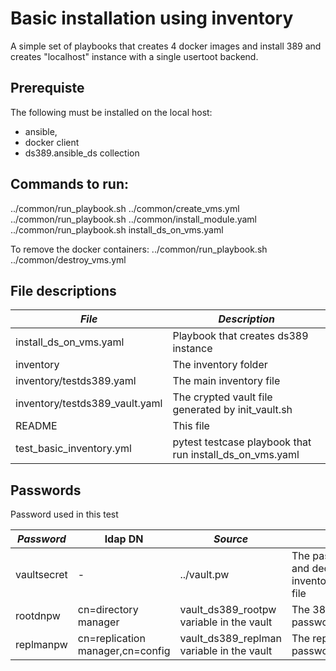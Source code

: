 # Basic installation using inventory

A simple set of playbooks that creates 4 docker images and install 389 and creates "localhost" instance with a single usertoot backend.

## Prerequiste

The following must be installed on the local host:

- ansible,
- docker client
- ds389.ansible_ds collection

## Commands to run:

../common/run_playbook.sh ../common/create_vms.yml
../common/run_playbook.sh ../common/install_module.yaml
../common/run_playbook.sh install_ds_on_vms.yaml

To remove the docker containers:
../common/run_playbook.sh ../common/destroy_vms.yml

## File descriptions

| *File*                         | *Description*                                                                      |
| ------------------------------ | ---------------------------------------------------------------------------------- |
| install_ds_on_vms.yaml         | Playbook that creates ds389 instance                                               |
| inventory                      | The inventory folder                                                               |
| inventory/testds389.yaml       | The main inventory file                                                            |
| inventory/testds389_vault.yaml | The crypted vault file generated by init_vault.sh                                  |
| README                         | This file                                                                          |
| test_basic_inventory.yml       | pytest testcase playbook that run install_ds_on_vms.yaml                           |

## Passwords

Password used in this test

| *Password*  | ldap DN                          | *Source*                                  | *Description*                                                                    |
| ----------- | -------------------------------- | ----------------------------------------- | -------------------------------------------------------------------------------- |
| vaultsecret | -                                | ../vault.pw                               | The password used to encrypt and decrypt the inventory/testds389_vault.yaml file |
| rootdnpw    | cn=directory manager             | vault_ds389_rootpw variable in the vault  | The 389ds directory manager password                                             |
| replmanpw   | cn=replication manager,cn=config | vault_ds389_replman variable in the vault | The replication manager password                                                 |
